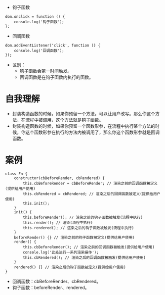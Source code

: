* 钩子函数
```
dom.onclick = function () {
    console.log('钩子函数');
};
```
* 回调函数
```
dom.addEventListener('click', function () {
    console.log('回调函数');
});
```

* 区别：
    - 钩子函数会第一时间触发。
    - 回调函数是在钩子函数内执行的函数。

# 自我理解
* 封装构造函数的时候，如果你预留一个方法，可以让用户改写。那么你这个方法，在流程中被调用，这个方法就是钩子函数。
* 封装构造函数的时候，如果你预留一个函数形参，在流程中执行某个方法的时候，你这个函数形参在执行的方法内被调用了，那么你这个函数形参就是回调函数。

# 案例
```
class Fn {
    constructor(cbBeforeRender, cbRendered) {
        this.cbBeforeRender = cbBeforeRender; // 渲染之前的回调函数被定义(提供给用户使用)
        this.cbRendered = cbRendered; // 渲染之后的回调函数被定义(提供给用户使用)
        this.init();
    }
    init() {
        this.beforeRender(); // 渲染之前的钩子函数被触发(流程中执行)
        this.render(); // 渲染(流程中执行)
        this.rendered(); // 渲染之后的钩子函数被触发(流程中执行)
    }
    beforeRender() {} // 渲染之前的钩子函数被定义(提供给用户使用)
    render() {
        this.cbBeforeRender(); // 渲染之前的回调函数被触发(提供给用户使用)
        console.log('此处进行一系列渲染操作');
        this.cbRendered(); // 渲染之后的回调函数被触发(提供给用户使用)
    }
    rendered() {} // 渲染之后的钩子函数被定义(提供给用户使用)
}
```
* 回调函数：cbBeforeRender、cbRendered。
* 钩子函数：beforeRender、rendered。
